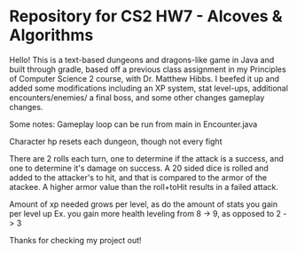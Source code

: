 # Repository for CS2 HW7 - Alcoves & Algorithms
Hello! This is a text-based dungeons and dragons-like game in Java and built through gradle, based off a previous class assignment in my Principles of Computer Science 2 course, with Dr. Matthew Hibbs. 
I beefed it up and added some modifications including an XP system,  stat level-ups, additional encounters/enemies/ a final boss, and some other changes gameplay changes. 

Some notes:
Gameplay loop can be run from main in Encounter.java
  
Character hp resets each dungeon, though not every fight

There are 2 rolls each turn, one to determine if the attack is a success, and one to determine it's damage on success. 
A 20 sided dice is rolled and added to the attacker's to hit, and that is compared to the armor of the atackee. A higher armor value than the roll+toHit results in a failed attack. 

Amount of xp needed grows per level, as do the amount of stats you gain per level up
Ex. you gain more health leveling from 8 -> 9, as opposed to 2 -> 3

Thanks for checking my project out!
